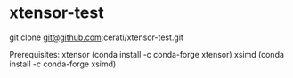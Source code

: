 # xtensor-test

git clone git@github.com:cerati/xtensor-test.git

Prerequisites:
xtensor (conda install -c conda-forge xtensor)
xsimd (conda install -c conda-forge xsimd)